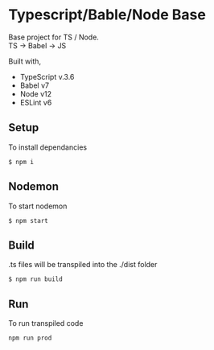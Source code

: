 # Typescript/Bable/Node Base
Base project for TS / Node.  
TS -> Babel -> JS

Built with,
- TypeScript v.3.6
- Babel v7
- Node v12
- ESLint v6

## Setup
To install dependancies
```
$ npm i
```

## Nodemon
To start nodemon
```
$ npm start
```
## Build
.ts files will be transpiled into the ./dist folder
```
$ npm run build
```

## Run
To run transpiled code
```
npm run prod
```